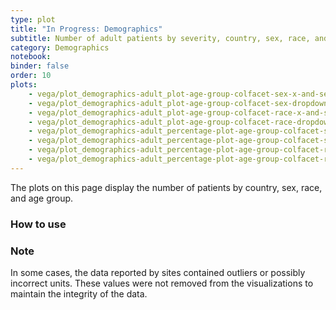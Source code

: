 ```yaml
---
type: plot
title: "In Progress: Demographics"
subtitle: Number of adult patients by severity, country, sex, race, and age group.
category: Demographics
notebook: 
binder: false
order: 10
plots:
    - vega/plot_demographics-adult_plot-age-group-colfacet-sex-x-and-severity-and-country.json
    - vega/plot_demographics-adult_plot-age-group-colfacet-sex-dropdown-and-severity-and-country.json
    - vega/plot_demographics-adult_plot-age-group-colfacet-race-x-and-severity-and-country.json
    - vega/plot_demographics-adult_plot-age-group-colfacet-race-dropdown-and-severity-and-country.json
    - vega/plot_demographics-adult_percentage-plot-age-group-colfacet-sex-x-and-severity-and-country.json
    - vega/plot_demographics-adult_percentage-plot-age-group-colfacet-sex-dropdown-and-severity-and-country.json
    - vega/plot_demographics-adult_percentage-plot-age-group-colfacet-race-x-and-severity-and-country.json
    - vega/plot_demographics-adult_percentage-plot-age-group-colfacet-race-dropdown-and-severity-and-country.json
---
```


The plots on this page display the number of patients by country, sex, race, and age group.

### How to use


### Note

In some cases, the data reported by sites contained outliers or possibly incorrect units. These values were not removed from the visualizations to maintain the integrity of the data.